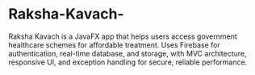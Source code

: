 # Raksha-Kavach-
Raksha Kavach is a JavaFX app that helps users access government healthcare schemes for affordable treatment. Uses Firebase for authentication, real-time database, and storage, with MVC architecture, responsive UI, and exception handling for secure, reliable performance.
